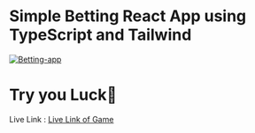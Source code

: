 <h1>Simple Betting React App using TypeScript and Tailwind</h1>

<a href="https://ibb.co/6WCfVJF"><img src="https://i.ibb.co/kSCWk6X/Betting-app.jpg" alt="Betting-app" border="0"></a>

<h1>Try you Luck🤩</h1>

Live Link : <a href="https://betting-app-zmhr.onrender.com/">Live Link of Game</a>

